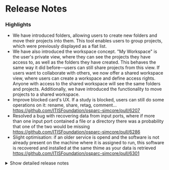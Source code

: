 # Release Notes
### Highlights
- We have introduced folders, allowing users to create new folders and move their projects into them. This tool enables users to group projects, which were previously displayed as a flat list.
- We have also introduced the workspace concept. "My Workspace" is the user's private view, where they can see the projects they have access to, as well as the folders they have created. This behaves the same way it did before—users can still share projects from this view. If users want to collaborate with others, we now offer a shared workspace view, where users can create a workspace and define access rights. Anyone with access to the shared workspace will see the same folders and projects. Additionally, we have introduced the functionality to move projects to a shared workspace.
- Improve blocked card's UX. If a study is blocked, users can still do some operations on it: rename, share, retag, comment... https://github.com/ITISFoundation/osparc-simcore/pull/6207
- Resolved a bug with recovering data from input ports, where if more than one input port contained a file or a directory there was a probability that one of the two would be missing https://github.com/ITISFoundation/osparc-simcore/pull/6286
- Slight optimisation: if an older service is opend and the software is not already present on the machine where it is assigned to run, this software is recovered and installed at the same thime as your data is retrieved https://github.com/ITISFoundation/osparc-simcore/pull/6301

<details>
<summary>Show detailed release notes</summary>

## What's Changed
* ♻️ Maintenance: Fixes mypy in api-server by @pcrespov in https://github.com/ITISFoundation/osparc-simcore/pull/6175
* ✨dynamic-sidecar now logs into DockerHub (⚠️devops) by @GitHK in https://github.com/ITISFoundation/osparc-simcore/pull/6081
* ♻️Mypy: webserver by @sanderegg in https://github.com/ITISFoundation/osparc-simcore/pull/6193
* ✨AWS library: add start instance method by @sanderegg in https://github.com/ITISFoundation/osparc-simcore/pull/6159
* 🐛 fix services:access endpoint for product group by @matusdrobuliak66 in https://github.com/ITISFoundation/osparc-simcore/pull/6213
* ♻️Mypy: webserver2 by @sanderegg in https://github.com/ITISFoundation/osparc-simcore/pull/6200
* ♻️ [Frontend] Retire ``PUT`` ``/study`` by @odeimaiz in https://github.com/ITISFoundation/osparc-simcore/pull/6211
* 🐛 [Frontend] Fix App mode: Wait until the workbench is deserialized to start by @odeimaiz in https://github.com/ITISFoundation/osparc-simcore/pull/6214
* ♻️ web-api: Updated catalog interface and drafted performance test for pagination by @pcrespov in https://github.com/ITISFoundation/osparc-simcore/pull/6189
* 🐛 fixes broken test in servicelib + code deprecation by @GitHK in https://github.com/ITISFoundation/osparc-simcore/pull/6216
* ♻️ folder_utils is now compatible with user by @GitHK in https://github.com/ITISFoundation/osparc-simcore/pull/6148
* 🎨 [Frontend] Improve blocked card's UX by @odeimaiz in https://github.com/ITISFoundation/osparc-simcore/pull/6207
* 🐛 [Frontend] Fix: reload ``Share with...`` list after updating access rights by @odeimaiz in https://github.com/ITISFoundation/osparc-simcore/pull/6218
* ⬆️  Maintenance/upgrade tools&tests requirements by @pcrespov in https://github.com/ITISFoundation/osparc-simcore/pull/6173
* ✨Autoscaling: Start using EBS-based EC2 buffers  🚨 by @sanderegg in https://github.com/ITISFoundation/osparc-simcore/pull/6143
* 🐛 [Frontend] Fix: List grouped tagged templates by @odeimaiz in https://github.com/ITISFoundation/osparc-simcore/pull/6223
* 📝 revision of release template by @matusdrobuliak66 in https://github.com/ITISFoundation/osparc-simcore/pull/6226
* 🎨 Improving `servicelib.logging_utils` by @pcrespov in https://github.com/ITISFoundation/osparc-simcore/pull/6224
* ⬆️ Upgrade to Python 3.11 by @giancarloromeo in https://github.com/ITISFoundation/osparc-simcore/pull/6186
* ⚗️🙈 Don't gitignore the .python-version file (`pyenv`) by @mrnicegyu11 in https://github.com/ITISFoundation/osparc-simcore/pull/6228
* 🐛Autoscaling in computational clusters could not start without SSM parameters  by @sanderegg in https://github.com/ITISFoundation/osparc-simcore/pull/6229
* 🐛 catalog: fixes access-rights to `get` and `update` services by @pcrespov in https://github.com/ITISFoundation/osparc-simcore/pull/6099
* 🐛 [Frontend] Minor fixes: File Picker Reset, Node Editor Close, Selection Management, Button Alignment by @odeimaiz in https://github.com/ITISFoundation/osparc-simcore/pull/6219
* ✨ Touch screen support by @jsaq007 in https://github.com/ITISFoundation/osparc-simcore/pull/6178
* 🎨 [Frontend] Request Account form for oSPARC 🚨 by @odeimaiz in https://github.com/ITISFoundation/osparc-simcore/pull/6217
* 🎨Autoscaling: chunk prepulled image AWS EC2 tags by @sanderegg in https://github.com/ITISFoundation/osparc-simcore/pull/6232
* ♻️ Preparation of tags for both services and projects 🗃️ by @pcrespov in https://github.com/ITISFoundation/osparc-simcore/pull/6092
* 🎨 [e2e] Start from template playwright test by @odeimaiz in https://github.com/ITISFoundation/osparc-simcore/pull/6225
* ⬆️ Upgrade to traefik v3 (2nd trial) by @mrnicegyu11 in https://github.com/ITISFoundation/osparc-simcore/pull/6190
* 🐛⚗️: Traefik V3 syntax fixes by @mrnicegyu11 in https://github.com/ITISFoundation/osparc-simcore/pull/6257
* 🐛Autoscaling: Cluster gauges not reset correctly, too many buffer created, log improvements by @sanderegg in https://github.com/ITISFoundation/osparc-simcore/pull/6256
* 🎨 [Frontend] Logger UX improvements by @odeimaiz in https://github.com/ITISFoundation/osparc-simcore/pull/6222
* 🐛 [Frontend] Reopening running study breaks the connections by @odeimaiz in https://github.com/ITISFoundation/osparc-simcore/pull/6259
* 🐛🎨 [Frontend] UI/UX: Study updates by @odeimaiz in https://github.com/ITISFoundation/osparc-simcore/pull/6262
* 🐛 Fix wrong go-style UUID regexp - made portal links fail by @mrnicegyu11 in https://github.com/ITISFoundation/osparc-simcore/pull/6268
* Revert "🐛 Fix wrong go-style UUID regexp - made portal links fail (#6268)" by @mrnicegyu11 in https://github.com/ITISFoundation/osparc-simcore/pull/6269
* 🐛Traefik: partially revert changes by @sanderegg in https://github.com/ITISFoundation/osparc-simcore/pull/6270
* ✨Autoscaling: add buffer metrics by @sanderegg in https://github.com/ITISFoundation/osparc-simcore/pull/6260
* 🐛Traefik v3: adapt Go regexp (2nd trial) by @sanderegg in https://github.com/ITISFoundation/osparc-simcore/pull/6273
* ♻️ api-server: openapi docs and versioning by @pcrespov in https://github.com/ITISFoundation/osparc-simcore/pull/6264
* 🐛Traefikv3: Use v3 regexp syntax by @sanderegg in https://github.com/ITISFoundation/osparc-simcore/pull/6275
* 🐛Traefik v3: replace v2 regexp with v3 regexp by @sanderegg in https://github.com/ITISFoundation/osparc-simcore/pull/6277
* Add pylint check for Python 3.12 by @giancarloromeo in https://github.com/ITISFoundation/osparc-simcore/pull/6265
* 🐛 [Frontend] Fix: unlink port by @odeimaiz in https://github.com/ITISFoundation/osparc-simcore/pull/6284
* ✨Autoscaling monitoring tool: make compatible with non-billable deploys by @sanderegg in https://github.com/ITISFoundation/osparc-simcore/pull/6285
* 🐛Storage: Copying returns wrong size by @sanderegg in https://github.com/ITISFoundation/osparc-simcore/pull/6272
* Bump micromatch from 4.0.7 to 4.0.8 in /tests/e2e in the npm_and_yarn group across 1 directory by @dependabot in https://github.com/ITISFoundation/osparc-simcore/pull/6271
* 🐛  Fix: file uploads due to bad path encoding 🚨 by @pcrespov in https://github.com/ITISFoundation/osparc-simcore/pull/6287
* 🐛 More than 1 input port containing files can be safely pulled by @GitHK in https://github.com/ITISFoundation/osparc-simcore/pull/6286
* Favicon for 16 and 32 fix by @jsaq007 in https://github.com/ITISFoundation/osparc-simcore/pull/6291
* ✨ webapi: new `descriptionUI` flag to render service a single page UI 🗃️ by @pcrespov in https://github.com/ITISFoundation/osparc-simcore/pull/6290
* 🐛Computational backend: if a pipeline raises, it should not prevent handling of other pipelines by @sanderegg in https://github.com/ITISFoundation/osparc-simcore/pull/6295
* 🐛Autoscaling: SSM client key error fix by @sanderegg in https://github.com/ITISFoundation/osparc-simcore/pull/6299
* 🎨 Backend part of UX improvements by @sanderegg in https://github.com/ITISFoundation/osparc-simcore/pull/6297
* 🐛 Flaky tests improvements by @GitHK in https://github.com/ITISFoundation/osparc-simcore/pull/6292
* ✨ Workspaces / Folders v2 🗃️🚨 by @matusdrobuliak66 in https://github.com/ITISFoundation/osparc-simcore/pull/6248
* Add RUT port envs ⚠️ [DEVOPS] by @YuryHrytsuk in https://github.com/ITISFoundation/osparc-simcore/pull/6300
* ✨ [Frontend] Workspaces by @odeimaiz in https://github.com/ITISFoundation/osparc-simcore/pull/6283
* ✨ [Frontend] Description UI by @odeimaiz in https://github.com/ITISFoundation/osparc-simcore/pull/6296
* 🐛S3: when copying files there is no callback if the multipart threshold is not reached by @sanderegg in https://github.com/ITISFoundation/osparc-simcore/pull/6305
* 🎨 [Frontend] Prettify "Creating template" progress by @odeimaiz in https://github.com/ITISFoundation/osparc-simcore/pull/6267
* 🎨 dynamic-sidecar pulls user services images with states and outputs by @GitHK in https://github.com/ITISFoundation/osparc-simcore/pull/6301
* 🎨 Improve worskpace feature (1. Part) by @matusdrobuliak66 in https://github.com/ITISFoundation/osparc-simcore/pull/6303
* 🎨 moving projects between workspaces by @matusdrobuliak66 in https://github.com/ITISFoundation/osparc-simcore/pull/6312
* 🐛Autoscaling: Buffer pools metrics always showing 0 by @sanderegg in https://github.com/ITISFoundation/osparc-simcore/pull/6314
* 🎨Autoscaling monitoring tool: compatible with TIP, small improvements by @sanderegg in https://github.com/ITISFoundation/osparc-simcore/pull/6311
* ✨ [Frontend] Workspaces: Connect to backend by @odeimaiz in https://github.com/ITISFoundation/osparc-simcore/pull/6304
* 🐛 [Frontend] TIP: Hide Boot Options by @odeimaiz in https://github.com/ITISFoundation/osparc-simcore/pull/6316
* ✨ web-api interface for tags sharing and add to services by @pcrespov in https://github.com/ITISFoundation/osparc-simcore/pull/6298
* ⚗️ Increases timeout of rpc calls by @pcrespov in https://github.com/ITISFoundation/osparc-simcore/pull/6326
* 🎨 Healtcheck diagnostics sensor is now optional by @pcrespov in https://github.com/ITISFoundation/osparc-simcore/pull/6327
* 🎨 folder deletion 🚨 by @matusdrobuliak66 in https://github.com/ITISFoundation/osparc-simcore/pull/6324
* ⬆️ upgrades gunicorn dependencies in webserver by @pcrespov in https://github.com/ITISFoundation/osparc-simcore/pull/6336
* 🎨 [Frontend] Folders & Workspaces: Missing features I by @odeimaiz in https://github.com/ITISFoundation/osparc-simcore/pull/6317
* 🐛 [Frontend] Fix: Unique session id by @odeimaiz in https://github.com/ITISFoundation/osparc-simcore/pull/6335
* 🎨 [e2e]: Increase S4L's timeout when there is a workspace to download by @odeimaiz in https://github.com/ITISFoundation/osparc-simcore/pull/6338
* 🎨Autoscaling: Add option to allow a new node to join a cluster directly active (🚨) by @sanderegg in https://github.com/ITISFoundation/osparc-simcore/pull/6334
* 🐛Autoscaling/Comp backend: drain retired nodes so that they can be re-used by @sanderegg in https://github.com/ITISFoundation/osparc-simcore/pull/6345
* 🐛 adjust storage user project permission based on new logic with workspaces by @matusdrobuliak66 in https://github.com/ITISFoundation/osparc-simcore/pull/6337
* 🎨 [Frontend] Workspaces & Folders: Show them as a tree by @odeimaiz in https://github.com/ITISFoundation/osparc-simcore/pull/6343
* 🎨 [Frontend] React to a 401 Unauthorized by @odeimaiz in https://github.com/ITISFoundation/osparc-simcore/pull/6261
* 🔒️ Make Redis Client support TLS  by @YuryHrytsuk in https://github.com/ITISFoundation/osparc-simcore/pull/6342
* ✨ [Frontend] New product: TIP lite 🚨 by @odeimaiz in https://github.com/ITISFoundation/osparc-simcore/pull/6346
* 🐛 Fixes catalog's synchronization background task continues errors due to faulty service info by @pcrespov in https://github.com/ITISFoundation/osparc-simcore/pull/6344
* 🎨 add `running_time_in_hours` to /services/-/aggregated-usages by @matusdrobuliak66 in https://github.com/ITISFoundation/osparc-simcore/pull/6350
* Added some fallback icons for apple devices by @jsaq007 in https://github.com/ITISFoundation/osparc-simcore/pull/6351
* 🎨 [Frontend] Workspaces: Improve tree I by @odeimaiz in https://github.com/ITISFoundation/osparc-simcore/pull/6349
* 🐛 [Frontend] Move to folder by @odeimaiz in https://github.com/ITISFoundation/osparc-simcore/pull/6355
* 🐛 fix issue with workspace permissions by @matusdrobuliak66 in https://github.com/ITISFoundation/osparc-simcore/pull/6354
* 🎨 [Frontend] Credits summary: Show time by @odeimaiz in https://github.com/ITISFoundation/osparc-simcore/pull/6356
* 🎨 Adds new progress bar to track `starting software` by @GitHK in https://github.com/ITISFoundation/osparc-simcore/pull/6353
* 🐛 [Frontend] Folders tree: Fixes I by @odeimaiz in https://github.com/ITISFoundation/osparc-simcore/pull/6358

## New Contributors
* @giancarloromeo made their first contribution in https://github.com/ITISFoundation/osparc-simcore/pull/6186

**Full Changelog**: https://github.com/ITISFoundation/osparc-simcore/compare/v1.76.6...v1.77.0
</details>

